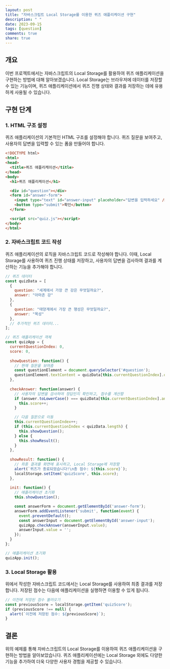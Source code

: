 ```yaml
---
layout: post
title: "자바스크립트 Local Storage를 이용한 퀴즈 애플리케이션 구현"
description: " "
date: 2023-09-15
tags: [question]
comments: true
share: true
---
```


## 개요
이번 프로젝트에서는 자바스크립트의 Local Storage를 활용하여 퀴즈 애플리케이션을 구현하는 방법에 대해 알아보겠습니다. Local Storage는 브라우저에 데이터를 저장할 수 있는 기능이며, 퀴즈 애플리케이션에서 퀴즈 진행 상태와 결과를 저장하는 데에 유용하게 사용될 수 있습니다.

## 구현 단계

### 1. HTML 구조 설정
퀴즈 애플리케이션의 기본적인 HTML 구조를 설정해야 합니다. 퀴즈 질문을 보여주고, 사용자의 답변을 입력할 수 있는 폼을 만들어야 합니다.

```html
<!DOCTYPE html>
<html>
<head>
  <title>퀴즈 애플리케이션</title>
</head>
<body>
  <h1>퀴즈 애플리케이션</h1>

  <div id="question"></div>
  <form id="answer-form">
    <input type="text" id="answer-input" placeholder="답변을 입력하세요" />
    <button type="submit">확인</button>
  </form>

  <script src="quiz.js"></script>
</body>
</html>
```

### 2. 자바스크립트 코드 작성
퀴즈 애플리케이션의 로직을 자바스크립트 코드로 작성해야 합니다. 이때, Local Storage를 사용하여 퀴즈 진행 상태를 저장하고, 사용자의 답변을 검사하여 결과를 계산하는 기능을 추가해야 합니다.

```javascript
// 퀴즈 데이터
const quizData = [
  {
    question: "세계에서 가장 큰 강은 무엇일까요?",
    answer: "아마존 강"
  },
  {
    question: "태양계에서 가장 큰 행성은 무엇일까요?",
    answer: "목성"
  },
  // 추가적인 퀴즈 데이터...
];

// 퀴즈 애플리케이션 객체
const quizApp = {
  currentQuestionIndex: 0,
  score: 0,
  
  showQuestion: function() {
    // 현재 질문을 보여줌
    const questionElement = document.querySelector('#question');
    questionElement.textContent = quizData[this.currentQuestionIndex].question;
  },
  
  checkAnswer: function(answer) {
    // 사용자의 답변을 검사하여 정답인지 확인하고, 점수를 계산함
    if (answer.toLowerCase() === quizData[this.currentQuestionIndex].answer.toLowerCase()) {
      this.score++;
    }

    // 다음 질문으로 이동
    this.currentQuestionIndex++;
    if (this.currentQuestionIndex < quizData.length) {
      this.showQuestion();
    } else {
      this.showResult();
    }
  },
  
  showResult: function() {
    // 최종 결과를 화면에 표시하고, Local Storage에 저장함
    alert(`퀴즈가 종료되었습니다!\n총 점수: ${this.score}`);
    localStorage.setItem('quizScore', this.score);
  },
  
  init: function() {
    // 애플리케이션 초기화
    this.showQuestion();

    const answerForm = document.getElementById('answer-form');
    answerForm.addEventListener('submit', function(event) {
      event.preventDefault();
      const answerInput = document.getElementById('answer-input');
      quizApp.checkAnswer(answerInput.value);
      answerInput.value = '';
    });
  }
};

// 애플리케이션 초기화
quizApp.init();
```

### 3. Local Storage 활용
위에서 작성한 자바스크립트 코드에서는 Local Storage를 사용하여 최종 결과를 저장합니다. 저장된 점수는 다음에 애플리케이션을 실행하면 이용할 수 있게 됩니다.

```javascript
// 이전에 저장된 점수 불러오기
const previousScore = localStorage.getItem('quizScore');
if (previousScore !== null) {
  alert(`이전에 저장된 점수: ${previousScore}`);
}
```

## 결론
위의 예제를 통해 자바스크립트의 Local Storage를 이용하여 퀴즈 애플리케이션을 구현하는 방법을 알아보았습니다. 퀴즈 애플리케이션에는 Local Storage 외에도 다양한 기능을 추가하여 더욱 다양한 사용자 경험을 제공할 수 있습니다.